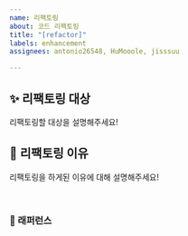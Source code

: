 ```yaml
---
name: 리팩토링
about: 코드 리팩토링
title: "[refactor]"
labels: enhancement
assignees: antonio26548, HuMooole, jisssuu

---
```


## ✨ 리팩토링 대상
리팩토링할 대상을 설명해주세요!

## 📢 리팩토링 이유
리팩토링을 하게된 이유에 대해 설명해주세요!

<br>

### 📕 래퍼런스
